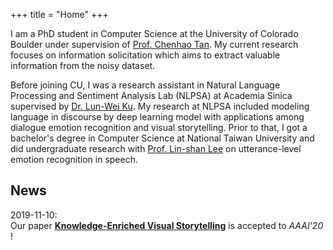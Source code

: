 +++
title = "Home"
+++

I am a PhD student in Computer Science at the University of Colorado Boulder under supervision of [Prof. Chenhao Tan](https://chenhaot.com). My current research focuses on information solicitation which aims to extract valuable information from the noisy dataset.


Before joining CU, I was a research assistant in Natural Language Processing and Sentiment Analysis Lab (NLPSA) at Academia Sinica supervised by [Dr. Lun-Wei Ku](https://www.iis.sinica.edu.tw/pages/lwku/). My research at NLPSA included modeling language in discourse by deep learning model with applications among dialogue emotion recognition and visual storytelling. Prior to that, I got a bachelor's degree in Computer Science at National Taiwan University and did undergraduate research with [Prof. Lin-shan Lee](http://speech.ee.ntu.edu.tw/previous_version/lslNew.htm) on utterance-level emotion recognition in speech.

## News
2019-11-10:  
Our paper [**Knowledge-Enriched Visual Storytelling**](https://arxiv.org/abs/1912.01496) is accepted to *AAAI'20* !